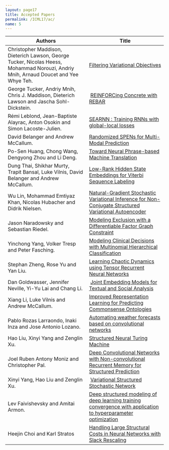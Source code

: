 ```yaml
---
layout: page17
title: Accepted Papers
permalink: /ICML17/ac/
name: 5
---
```


| Authors | Title | 
| ------------- | ------------- | 
| Christopher Maddison, Dieterich Lawson, George Tucker, Nicolas Heess, Mohammad Norouzi, Andriy Mnih, Arnaud Doucet and Yee Whye Teh. | [Filtering Variational Objectives](1stDeepStructWS_paper_11.pdf)|
| George Tucker, Andriy Mnih, Chris J. Maddison, Dieterich Lawson and Jascha Sohl-Dickstein. | [REINFORCing Concrete with REBAR](1stDeepStructWS_paper_1.pdf) |
| Rémi Leblond, Jean-Baptiste Alayrac, Anton Osokin and Simon Lacoste-Julien. | [SEARNN : Training RNNs with global-local losses](1stDeepStructWS_paper_5.pdf) |
| David Belanger and Andrew McCallum. | [Randomized SPENs for Multi-Modal Prediction](1stDeepStructWS_paper_6.pdf) |
| Po-Sen Huang, Chong Wang, Dengyong Zhou and Li Deng. | [Toward Neural Phrase-based Machine Translation](1stDeepStructWS_paper_7.pdf) |
| Dung Thai, Shikhar Murty, Trapit Bansal, Luke Vilnis, David Belanger and Andrew McCallum. | [Low-Rank Hidden State Embeddings for Viterbi Sequence Labeling](1stDeepStructWS_paper_16.pdf) | 
| Wu Lin, Mohammad Emtiyaz Khan, Nicolas Hubacher and Didrik Nielsen. | [Natural-Gradient Stochastic Variational Inference for Non-Conjugate Structured Variational Autoencoder](1stDeepStructWS_paper_10.pdf) | 
| Jason Naradowsky and Sebastian Riedel.  | [Modeling Exclusion with a Differentiable Factor Graph Constraint](1stDeepStructWS_paper_12.pdf) |
| Yinchong Yang, Volker Tresp and Peter Fasching. | [Modeling Clinical Decisions with Multinomial Hierarchical Classification](1stDeepStructWS_paper_13.pdf) |
| Stephan Zheng, Rose Yu and Yan Liu.  | [Learning Chaotic Dynamics using Tensor Recurrent Neural Networks](1stDeepStructWS_paper_14.pdf) |
| Dan Goldwasser, Jennifer Neville, Yi-Yu Lai and Chang Li. |  [Joint Embedding Models for Textual and Social Analysis](1stDeepStructWS_paper_15.pdf) |
| Xiang Li, Luke Vilnis and Andrew McCallum.  | [Improved Representation Learning for Predicting Commonsense Ontologies](1stDeepStructWS_paper_17.pdf) |
| Pablo Rozas Larraondo, Inaki Inza and Jose Antonio Lozano. | [Automating weather forecasts based on convolutional networks](1stDeepStructWS_paper_2.pdf) |
| Hao Liu, Xinyi Yang and Zenglin Xu.  | [Structured Neural Turing Machine](1stDeepStructWS_paper_8.pdf) | 
| Joel Ruben Antony Moniz and Christopher Pal. | [Deep Convolutional Networks with Non-convolutional Recurrent Memory for Structured Prediction](1stDeepStructWS_paper_18.pdf) | 
| Xinyi Yang, Hao Liu and Zenglin Xu. | [Variational Structured Stochastic Network](1stDeepStructWS_paper_9.pdf) |
|Lev Faivishevsky and Amitai Armon.  | [Deep structured modeling of deep learning training convergence with application to hyperparameter optimization](1stDeepStructWS_paper_3.pdf) |
| Heejin Choi and Karl Stratos | [Handling Large Structural Costs in Neural Networks with Slack Rescaling](1stDeepStructWS_paper_20.pdf) |
